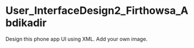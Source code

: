 # User_InterfaceDesign2_Firthowsa_Abdikadir

Design this phone app UI using XML. Add your own image. 
